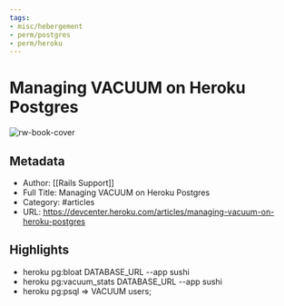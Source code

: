 ```yaml
---
tags:
- misc/hebergement
- perm/postgres
- perm/heroku
---
```

# Managing VACUUM on Heroku Postgres

![rw-book-cover](https://readwise-assets.s3.amazonaws.com/static/images/article4.6bc1851654a0.png)

## Metadata
- Author: [[Rails Support]]
- Full Title: Managing VACUUM on Heroku Postgres
- Category: #articles
- URL: https://devcenter.heroku.com/articles/managing-vacuum-on-heroku-postgres

## Highlights
- heroku pg:bloat DATABASE_URL --app sushi
- heroku pg:vacuum_stats DATABASE_URL --app sushi
- heroku pg:psql => VACUUM users;
